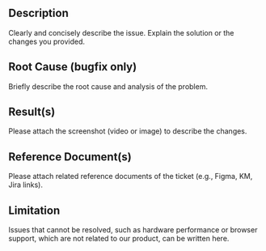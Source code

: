 ## Description

Clearly and concisely describe the issue. Explain the solution or the changes you provided.

## Root Cause (bugfix only)

Briefly describe the root cause and analysis of the problem.

## Result(s)

Please attach the screenshot (video or image) to describe the changes.

## Reference Document(s)

Please attach related reference documents of the ticket (e.g., Figma, KM, Jira links).

## Limitation

Issues that cannot be resolved, such as hardware performance or browser support, which are not related to our product, can be written here.
